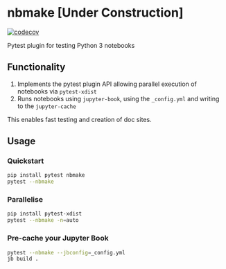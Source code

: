 # nbmake [Under Construction]
[![codecov](https://codecov.io/gh/treebeardtech/nbmake/branch/main/graph/badge.svg?token=9GuDM35FuO)](https://codecov.io/gh/treebeardtech/nbmake)

Pytest plugin for testing Python 3 notebooks

## Functionality

1. Implements the pytest plugin API allowing parallel execution of notebooks via `pytest-xdist`
2. Runs notebooks using `jupyter-book`, using the `_config.yml` and writing to the `jupyter-cache`

This enables fast testing and creation of doc sites.

## Usage

### Quickstart

```bash
pip install pytest nbmake
pytest --nbmake
```

### Parallelise

```bash
pip install pytest-xdist
pytest --nbmake -n=auto
```

### Pre-cache your Jupyter Book

```bash
pytest --nbmake --jbconfig=_config.yml
jb build .
```
